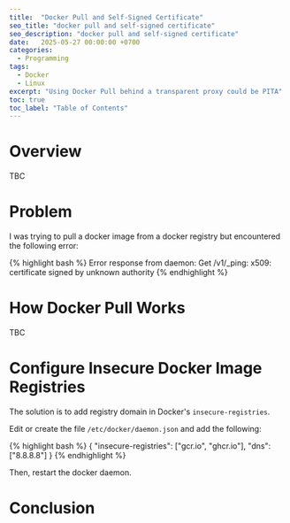 ```yaml
---
title:  "Docker Pull and Self-Signed Certificate"
seo_title: "docker pull and self-signed certificate"
seo_description: "docker pull and self-signed certificate"
date:   2025-05-27 00:00:00 +0700
categories:
  - Programming
tags:
  - Docker
  - Linux
excerpt: "Using Docker Pull behind a transparent proxy could be PITA"
toc: true
toc_label: "Table of Contents"
---
```

# Overview
TBC

# Problem
I was trying to pull a docker image from a docker registry but encountered the following error:

{% highlight bash %}
Error response from daemon: Get <docker registry>/v1/_ping: x509: certificate signed by unknown authority
{% endhighlight %}

# How Docker Pull Works
TBC

# Configure Insecure Docker Image Registries

The solution is to add registry domain in Docker's `insecure-registries`.

Edit or create the file `/etc/docker/daemon.json` and add the following:

{% highlight bash %}
{
        "insecure-registries": ["gcr.io", "ghcr.io"],
        "dns": ["8.8.8.8"]
}
{% endhighlight %}

Then, restart the docker daemon.

# Conclusion
<TBC>
